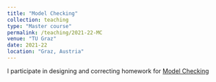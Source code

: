 ```yaml
---
title: "Model Checking"
collection: teaching
type: "Master course"
permalink: /teaching/2021-22-MC
venue: "TU Graz"
date: 2021-22
location: "Graz, Austria"
---
```


I participate in designing and correcting homework for
[Model Checking](https://www.iaik.tugraz.at/course/model-checking-705080-sommersemester-2022/)
